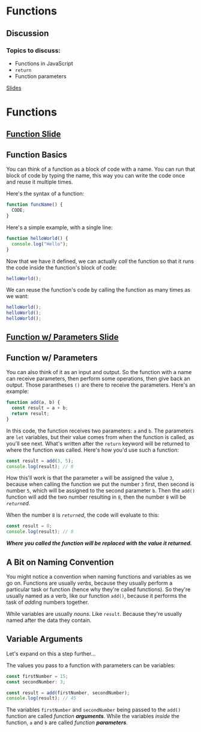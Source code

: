 # Functions

## Discussion

### Topics to discuss:

- Functions in JavaScript
- `return`
- Function parameters

[Slides](https://docs.google.com/presentation/d/1P8MPXUktK_viz0AO2Vqu4WKPrCiWLh7CGbiKrTztLcU/edit#slide=id.g44b02ef8a3_0_213)

# Functions

## [Function Slide](https://docs.google.com/presentation/d/1P8MPXUktK_viz0AO2Vqu4WKPrCiWLh7CGbiKrTztLcU/edit#slide=id.g78355d9c21_0_0)

## Function Basics

You can think of a function as a block of code with a name. You can run that block of code by typing the name, this way you can write the code once and reuse it multiple times.

Here's the syntax of a function:

```javascript
function funcName() {
  CODE;
}
```

Here's a simple example, with a single line:

```javascript
function helloWorld() {
  console.log("Hello");
}
```

Now that we have it defined, we can actually _call_ the function so that it runs the code inside the function's block of code:

```javascript
helloWorld();
```

We can reuse the function's code by calling the function as many times as we want:

```javascript
helloWorld();
helloWorld();
helloWorld();
```

## [Function w/ Parameters Slide](https://docs.google.com/presentation/d/1P8MPXUktK_viz0AO2Vqu4WKPrCiWLh7CGbiKrTztLcU/edit#slide=id.g44b02ef8a3_0_220)

## Function w/ Parameters

You can also think of it as an input and output. So the function with a name can receive parameters, then perform some operations, then give back an output. Those parantheses `()` are there to receive the parameters. Here's an example:

```javascript
function add(a, b) {
  const result = a + b;
  return result;
}
```

In this code, the function receives two parameters: `a` and `b`. The parameters are `let` variables, but their value comes from when the function is called, as you'll see next. What's written after the `return` keyword will be returned to where the function was called. Here's how you'd use such a function:

```javascript
const result = add(3, 5);
console.log(result); // 8
```

How this'll work is that the parameter `a` will be assigned the value `3`, because when calling the function we put the number `3` first, then second is number `5`, which will be assigned to the second parameter `b`. Then the `add()` function will add the two number resulting in `8`, then the number `8` will be _`return`ed_.

When the number `8` is _`return`ed_, the code will evaluate to this:

```javascript
const result = 8;
console.log(result); // 8
```

**_Where you called the function will be replaced with the value it returned._**

## A Bit on Naming Convention

You might notice a convention when naming functions and variables as we go on. Functions are usually _verbs_, because they usually perform a particular task or function (hence why they're called functions). So they're usually named as a verb, like our function `add()`, because it performs the task of *add*ing numbers together.

While variables are usually _nouns_. Like `result`. Because they're usually named after the data they contain.

## Variable Arguments

Let's expand on this a step further...

The values you pass to a function with parameters can be variables:

```javascript
const firstNumber = 15;
const secondNumber: 3;

const result = add(firstNumber, secondNumber);
console.log(result); // 45
```

The variables `firstNumber` and `secondNumber` being passed to the `add()` function are called _function **arguments**_. While the variables _inside_ the function, `a` and `b` are called _function **parameters**_.
